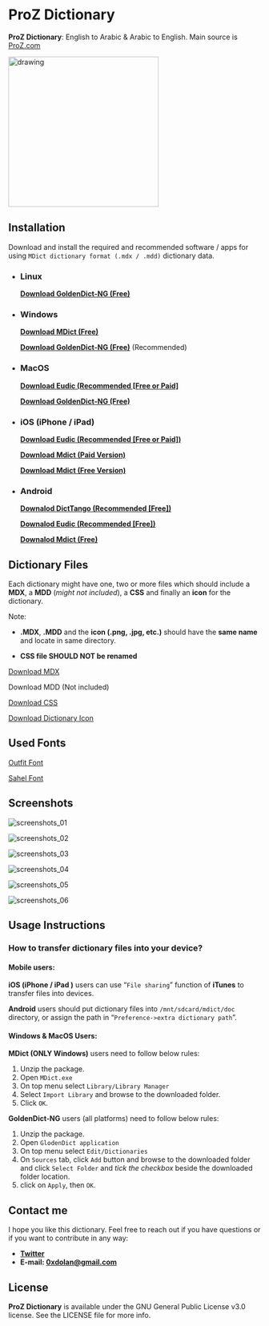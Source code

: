 # ProZ Dictionary

**ProZ Dictionary**: English to Arabic &amp; Arabic to English. Main source is [ProZ.com](https://www.proz.com/)

<img src="./images/logo/proz-logo.png" alt="drawing" width="300"/>

## Installation

Download and install the required and recommended software / apps for using `MDict dictionary format (.mdx / .mdd)` dictionary data.

- ### Linux

  [**Download GoldenDict-NG (Free)**](https://github.com/xiaoyifang/goldendict-ng/releases)

- ### Windows

  [**Download MDict (Free)**](https://www.mdict.cn/download/MDictPC2.7z)

  [**Download GoldenDict-NG (Free)**](https://github.com/xiaoyifang/goldendict-ng/releases) (Recommended)

- ### MacOS

  [**Download Eudic (Recommended [Free or Paid]**](https://apps.apple.com/us/app/%E6%AC%A7%E8%B7%AF%E8%8B%B1%E8%AF%AD%E8%AF%8D%E5%85%B8-eudic-%E5%A2%9E%E5%BC%BA%E7%89%88/id393670998)

  [**Download GoldenDict-NG (Free)**](https://github.com/xiaoyifang/goldendict-ng/releases)

- ### iOS (iPhone / iPad)

  [**Download Eudic (Recommended [Free or Paid])**](https://apps.apple.com/us/app/%E6%AC%A7%E8%B7%AF%E8%8B%B1%E8%AF%AD%E8%AF%8D%E5%85%B8-eudic-%E6%B1%89%E8%8B%B1%E8%8B%B1%E6%B1%89%E4%BA%92%E8%AF%91%E5%B7%A5%E5%85%B7/id367278030?platform=iphone)

  [**Download Mdict (Paid Version)**](https://itunes.apple.com/cn/app/mdict/id389083586?mt=8)

  [**Download Mdict (Free Version)**](https://itunes.apple.com/cn/app/mdict-free/id894362875)

- ### Android

  [**Downalod DictTango (Recommended [Free])**](https://cloud.freemdict.com/index.php/s/g5nxGwGf6jxgJgQ)

  [**Downalod Eudic (Recommended [Free])**](https://play.google.com/store/apps/details?id=com.qianyan.eudic&hl=en&gl=US)

  [**Downalod Mdict (Free)**](https://play.google.com/store/apps/details?id=cn.mdict)

## Dictionary Files

Each dictionary might have one, two or more files which should include a **MDX**, a **MDD** (_might not included_), a **CSS** and finally an **icon** for the dictionary.

Note:

- **.MDX**, **.MDD** and the **icon (.png, .jpg, etc.)** should have the **same name** and locate in same directory.

- **CSS file SHOULD NOT be renamed**

[Download MDX](./proz.mdx)

Download MDD (Not included)

[Download CSS](./style.css)

[Download Dictionary Icon](./proz.png)

## Used Fonts

[Outfit Font](https://fonts.google.com/specimen/Outfit)

[Sahel Font](https://github.com/rastikerdar/sahel-font/)

## Screenshots

![screenshots_01](./images/computer/Screenshot%20from%202023-12-04%2021-08-55.png)

![screenshots_02](./images/computer/Screenshot%20from%202023-12-04%2021-10-28.png)

![screenshots_03](./images/computer/Screenshot%20from%202023-12-04%2021-11-55.png)

![screenshots_04](./images/mobile/photo_2023-12-04_21-23-16.jpg)

![screenshots_05](./images/mobile/photo_2023-12-04_21-23-33.jpg)

![screenshots_06](./images/mobile/photo_2023-12-04_21-23-38.jpg)

## Usage Instructions

### How to transfer dictionary files into your device?

#### Mobile users:

**iOS (iPhone / iPad )** users can use “`File sharing`” function of **iTunes** to transfer files into devices.

**Android** users should put dictionary files into `/mnt/sdcard/mdict/doc` directory, or assign the path in “`Preference->extra dictionary path`”.

#### **Windows & MacOS Users:**

**MDict (ONLY Windows)** users need to follow below rules:

1. Unzip the package.
2. Open `MDict.exe`
3. On top menu select `Library/Library Manager`
4. Select `Import Library` and browse to the downloaded folder.
5. Click `OK`.

**GoldenDict-NG** users (all platforms) need to follow below rules:

1. Unzip the package.
2. Open `GlodenDict application`
3. On top menu select `Edit/Dictionaries`
4. On `Sources` tab, click `Add` button and browse to the downloaded folder and click `Select Folder` and _tick the checkbox_ beside the downloaded folder location.
5. click on `Apply`, then `OK`.

## Contact me

I hope you like this dictionary. Feel free to reach out if you have questions or if you want to contribute in any way:

- **[Twitter](http://www.twitter.com/0xdolan)**
- **E-mail: [0xdolan@gmail.com](mailto:0xdolan@gmail.com)**

## License

**ProZ Dictionary** is available under the GNU General Public License v3.0 license. See the LICENSE file for more info.
